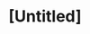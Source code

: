---
pid: ns84
title: "[Untitled]"
location_transcription: 
coordinates: "[-75.134527097681, 39.982677623606]"
zipcode: 
gen_neighborhood: 
neighborhood: 
outside_phl: 
age: '14'
age_range: 13-19
instagram: 
image_file_name: ns_84.jpg
proposal_transcription: |-
  To fix the basketball court.
  @Jab.Yoshi
topic: Neighborhoods,Sports
topic_summary: 0, 0
type: Playground
keywords_other: 
credit: 
image_labels: 
twitter: 
facebook: 
permalink: "/monuments/ns84/"
layout: item-page
---